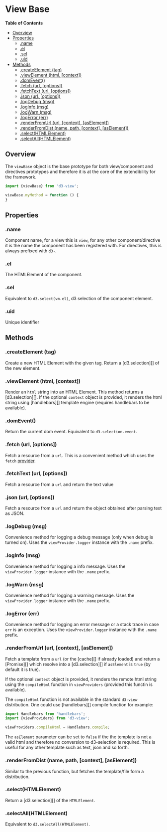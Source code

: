 # View Base

<!-- START doctoc generated TOC please keep comment here to allow auto update -->
<!-- DON'T EDIT THIS SECTION, INSTEAD RE-RUN doctoc TO UPDATE -->
**Table of Contents**

- [Overview](#overview)
- [Properties](#properties)
  - [.name](#name)
  - [.el](#el)
  - [.sel](#sel)
  - [.uid](#uid)
- [Methods](#methods)
  - [.createElement (tag)](#createelement-tag)
  - [.viewElement (html, [context])](#viewelement-html-context)
  - [.domEvent()](#domevent)
  - [.fetch (url, [options])](#fetch-url-options)
  - [.fetchText (url, [options])](#fetchtext-url-options)
  - [.json (url, [options])](#json-url-options)
  - [.logDebug (msg)](#logdebug-msg)
  - [.logInfo (msg)](#loginfo-msg)
  - [.logWarn (msg)](#logwarn-msg)
  - [.logError (err)](#logerror-err)
  - [.renderFromUrl (url, [context], [asElement])](#renderfromurl-url-context-aselement)
  - [.renderFromDist (name, path, [context], [asElement])](#renderfromdist-name-path-context-aselement)
  - [.select(HTMLElement)](#selecthtmlelement)
  - [.selectAll(HTMLElement)](#selectallhtmlelement)

<!-- END doctoc generated TOC please keep comment here to allow auto update -->


## Overview


The ``viewBase`` object is the base prototype for both view/component and directives
prototypes and therefore it is at the core of the extendibility for the framework.
```javascript
import {viewBase} from 'd3-view';

viewBase.myMethod = function () {
}
```


## Properties

### .name

Component name, for a view this is `view`, for any other component/directive it is the name
the component has been registered with. For directives, this is always prefixed with ``d3-``.

### .el

The HTMLElement of the component.

### .sel

Equivalent to ``d3.select(vm.el)``, d3 selection of the component element.

### .uid

Unique identifier

## Methods

### .createElement (tag)

Create a new HTML Element with the given tag. Return a [d3.selection][] of the new element.

### .viewElement (html, [context])

Render an ``html`` string into an HTML Element. This method returns a [d3.selection][].
If the optional ``context`` object is provided, it renders the html string using
[handlebars][] template engine (requires handlebars to be available).

### .domEvent()

Return the current dom event. Equivalent to ``d3.selection.event``.

### .fetch (url, [options])

Fetch a resource from a ``url``. This is a convenient method which uses the
``fetch`` [provider](./providers.md).

### .fetchText (url, [options])

Fetch a resource from a ``url`` and return the text value

### .json (url, [options])

Fetch a resource from a ``url`` and return the object obtained after parsing text as JSON.

### .logDebug (msg)

Convenience method for logging a debug message (only when debug is turned on).
Uses the ``viewProvider.logger`` instance with the ``.name`` prefix.

### .logInfo (msg)

Convenience method for logging a info message.
Uses the ``viewProvider.logger`` instance with the ``.name`` prefix.

### .logWarn (msg)

Convenience method for logging a warning message.
Uses the ``viewProvider.logger`` instance with the ``.name`` prefix.

### .logError (err)

Convenience method for logging an error message or a stack trace in case ``err`` is an exception.
Uses the ``viewProvider.logger`` instance with the ``.name`` prefix.

### .renderFromUrl (url, [context], [asElement])

Fetch a template from a ``url`` (or the [cache][] if already loaded) and return a [Promise][] which resolve into a [d3.selection][] if ``asElement`` is ``true`` (by default it is true).

If the optional ``context`` object is provided, it renders the remote html string using
the ``compileHtml`` function in ``viewProviders`` (provided this functin is available).

The ``compileHtml`` function is not available in the standard ``d3-view`` distribution.
One could use [handlebars][] compile function for example:
```javascript
import Handlebars from 'handlebars';
import {viewProviders} from 'd3-view';

viewProviders.compileHtml = Handlebars.compile;
```

The ``asElement`` parameter can be set to ``false`` if the the template is not a valid html and therefore no conversion to d3-selection is required. This is useful for any other template such as text, json and so forth.

### .renderFromDist (name, path, [context], [asElement])

Similar to the previous function, but fetches the template/file form a distribution.


### .select(HTMLElement)

Return a [d3.selection][] of the ``HTMLElement``.

### .selectAll(HTMLElement)

Equivalent to ``d3.selectAll(HTMLElement)``.
